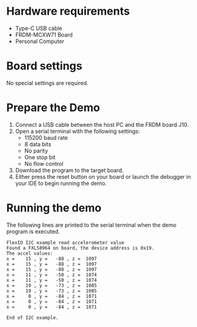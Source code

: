 Hardware requirements
=====================
- Type-C USB cable
- FRDM-MCXW71 Board
- Personal Computer

Board settings
============
No special settings are required.

Prepare the Demo
================
1.  Connect a USB cable between the host PC and the FRDM board J10.
2.  Open a serial terminal with the following settings:
    - 115200 baud rate
    - 8 data bits
    - No parity
    - One stop bit
    - No flow control
3.  Download the program to the target board.
4.  Either press the reset button on your board or launch the debugger in your IDE to begin running the demo.

Running the demo
================
The following lines are printed to the serial terminal when the demo program is executed.
~~~~~~~~~~~~~~~~~~~~~~~~~~~~~~~~~~~
FlexIO I2C example read accelerometer value
Found a FXLS8964 on board, the device address is 0x19.
The accel values:
x =    15 , y =   -88 , z =  1097
x =    15 , y =   -88 , z =  1097
x =    15 , y =   -88 , z =  1097
x =    11 , y =   -50 , z =  1074
x =    11 , y =   -50 , z =  1074
x =    19 , y =   -73 , z =  1085
x =    19 , y =   -73 , z =  1085
x =     0 , y =   -84 , z =  1071
x =     0 , y =   -84 , z =  1071
x =     0 , y =   -84 , z =  1071

End of I2C example.
~~~~~~~~~~~~~~~~~~~~~~~~~~~~~~~~~~~
